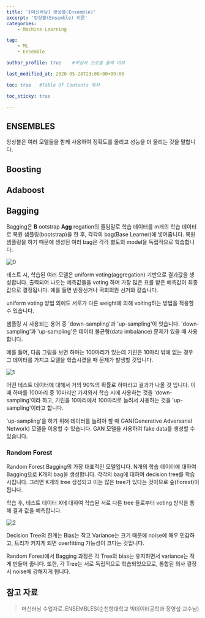 ```yaml
---
title: '[머신러닝] 앙상블(Ensemble)' 
excerpt: '앙상블(Ensemble) 이론'
categories:
    - Machine Learning

tag:
    - ML
    - Ensemble

author_profile: true    #작성자 프로필 출력 여부

last_modified_at: 2020-05-28T23:00:00+09:00

toc: true   #Table Of Contents 목차 

toc_sticky: true

---
```


## ENSEMBLES
앙상블은 여러 모델들을 함께 사용하여 정확도를 올리고 성능을 더 올리는 것을 말합니다.

## Boosting

## Adaboost

## Bagging

Bagging은 __B__ ootstrap __Agg__ regation의 줄임말로 
학습 데이터를 m개의 학습 데이터로 복원 샘플링(bootstrap)을 한 후, 각각의 bag(Base Learner)에 넣어줍니다. 복원 샘플링을 하기 때문에 생성된 여러 bag은 각각 별도의 model을 독립적으로 학습합니다. 

![0](https://user-images.githubusercontent.com/47733530/83246450-1aeff800-a1dd-11ea-9591-08bdfb56286a.png)


테스트 시, 학습된 여러 모델은 uniform voting(aggregation) 기반으로 결과값을 생성합니다. 출력되어 나오는 예측값들을 voting 하며 가장 많은 표를 받은 예측값이 최종값으로 결정됩니다. 예를 들면 반장선거나 국회의원 선거와 같습니다. 

uniform voting 방법 외에도 서로가 다른 weight에 의해 voiting하는 방법을 적용할 수 있습니다. 

샘플링 시 사용되는 용어 중 'down-sampling'과 'up-sampling'이 잇습니다. 'down-sampling'과 'up-sampling'은 데이터 불균형(data imbalance) 문제가 있을 때 사용합니다. 

예를 들어, 다음 그림을 보면 하마는 100마리가 있는데 기린은 10마리 밖에 없는 경우 그 데이터를 가지고 모델을 학습시켰을 때 문제가 발생할 것입니다. 

![1](https://user-images.githubusercontent.com/47733530/83245059-33f7a980-a1db-11ea-927d-63ee6f6cab7e.png)

어떤 테스트 데이터에 대해서 거의 90%의 확률로 하마라고 결과가 나올 것 입니다. 이때 하마를 100마리 중 10마리만 가져와서 학습 시에 사용하는 것을 'down-sampling'이라 하고, 기린을 10마리에서 100마리로 늘려서 사용하는 것을 'up-sampling'이라고 합니다. 

'up-sampling'을 하기 위해 데이터를 늘려야 할 때 GAN(Generative Adversarial Network) 모델을 이용할 수 있습니다. GAN 모델을 사용하여 fake data를 생성할 수 있습니다.

### Random Forest

Random Forest Bagging의 가장 대표적인 모델입니다. 
N개의 학습 데이터에 대하여 Bagging으로 K개의 bag을 생성합니다. 각각의 bag에 대하여 decision tree를 학습시킵니다. 그러면 K개의 tree 생성되고 이는 많은 tree가 있다는 것이므로 숲(Forest)이 됩니다. 

학습 후, 테스트 데이터 X에 대하여 학습된 서로 다른 tree 들로부터 voting 방식을 통해 결과 값을 예측합니다.  

![2](https://user-images.githubusercontent.com/47733530/83246815-9f427b00-a1dd-11ea-80e0-9ceaffb1b5bc.png)

Decision Tree의 한계는 Bias는 작고 Variance는 크기 때문에 noise에 매우 민감하고, 트리가 커지게 되면 overfitting 가능성이 크다는 것입니다. 

Random Forest에서 Bagging 과정은 각 Tree의 bias는 유지하면서 variance는 작게 만들어 줍니다. 또한, 각 Tree는 서로 독립적으로 학습되었으므로, 통합된 의사 결정 시 noise에 강해지게 됩니다. 


## 참고 자료
> 머신러닝 수업자료_ENSEMBLES(순천향대학교 빅데이터공학과 정영섭 교수님)
